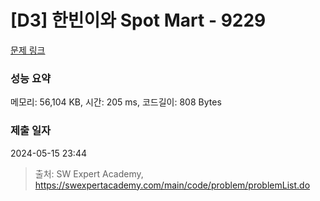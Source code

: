 # [D3] 한빈이와 Spot Mart - 9229 

[문제 링크](https://swexpertacademy.com/main/code/problem/problemDetail.do?contestProbId=AW8Wj7cqbY0DFAXN) 

### 성능 요약

메모리: 56,104 KB, 시간: 205 ms, 코드길이: 808 Bytes

### 제출 일자

2024-05-15 23:44



> 출처: SW Expert Academy, https://swexpertacademy.com/main/code/problem/problemList.do